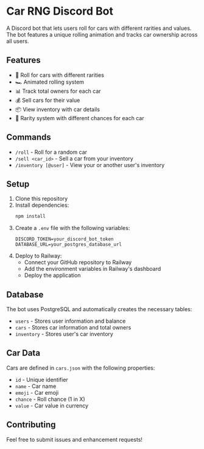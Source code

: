 # Car RNG Discord Bot

A Discord bot that lets users roll for cars with different rarities and values. The bot features a unique rolling animation and tracks car ownership across all users.

## Features

- 🎲 Roll for cars with different rarities
- 🏎️ Animated rolling system
- 📊 Track total owners for each car
- 💰 Sell cars for their value
- 📦 View inventory with car details
- 🎯 Rarity system with different chances for each car

## Commands

- `/roll` - Roll for a random car
- `/sell <car_id>` - Sell a car from your inventory
- `/inventory [@user]` - View your or another user's inventory

## Setup

1. Clone this repository
2. Install dependencies:
   ```bash
   npm install
   ```
3. Create a `.env` file with the following variables:
   ```
   DISCORD_TOKEN=your_discord_bot_token
   DATABASE_URL=your_postgres_database_url
   ```
4. Deploy to Railway:
   - Connect your GitHub repository to Railway
   - Add the environment variables in Railway's dashboard
   - Deploy the application

## Database

The bot uses PostgreSQL and automatically creates the necessary tables:
- `users` - Stores user information and balance
- `cars` - Stores car information and total owners
- `inventory` - Stores user's car inventory

## Car Data

Cars are defined in `cars.json` with the following properties:
- `id` - Unique identifier
- `name` - Car name
- `emoji` - Car emoji
- `chance` - Roll chance (1 in X)
- `value` - Car value in currency

## Contributing

Feel free to submit issues and enhancement requests! 
